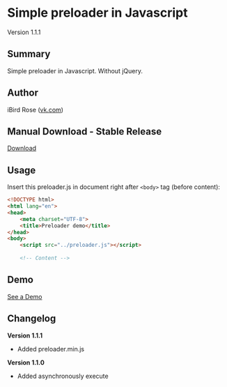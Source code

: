 # Simple preloader in Javascript
Version 1.1.1

## Summary
Simple preloader in Javascript. Without jQuery.

## Author

iBird Rose ([vk.com](https://vk.com/iiibird))

## Manual Download - Stable Release
[Download](https://github.com/iiiBird/preloader/releases)

## Usage
Insert this preloader.js in document right after `<body>` tag (before content):

```html
<!DOCTYPE html>
<html lang="en">
<head>
	<meta charset="UTF-8">
	<title>Preloader demo</title>
</head>
<body>
	<script src="../preloader.js"></script>
	
	<!-- Content -->
```

## Demo
[See a Demo](https://iiibird.github.io/preloader/demo/)

## Changelog

__Version 1.1.1__

* Added preloader.min.js

__Version 1.1.0__

* Added asynchronously execute
